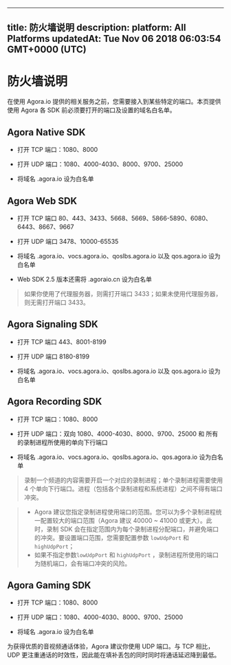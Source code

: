 
---
title: 防火墙说明
description: 
platform: All Platforms
updatedAt: Tue Nov 06 2018 06:03:54 GMT+0000 (UTC)
---
# 防火墙说明
在使用 Agora.io 提供的相关服务之前，您需要接入到某些特定的端口。本页提供使用 Agora 各 SDK 前必须要打开的端口及设置的域名白名单。

## Agora Native SDK

-   打开 TCP 端口：1080、8000

-   打开 UDP 端口：1080、4000-4030、8000、9700、25000

-   将域名 .agora.io 设为白名单


## Agora Web SDK

-   打开 TCP 端口 80、443、3433、5668、5669、5866-5890、6080、6443、8667、9667

-   打开 UDP 端口 3478、10000-65535

-   将域名 .agora.io、vocs.agora.io、qoslbs.agora.io 以及 qos.agora.io 设为白名单

-   Web SDK 2.5 版本还需将 .agoraio.cn 设为白名单

> 如果你使用了代理服务器，则需打开端口 3433；如果未使用代理服务器，则无需打开端口 3433。

## Agora Signaling SDK

-   打开 TCP 端口 443、8001-8199

-   打开 UDP 端口 8180-8199

-   将域名 .agora.io、vocs.agora.io、qoslbs.agora.io 以及 qos.agora.io 设为白名单


## Agora Recording SDK

-   打开 TCP 端口：1080、8000

-   打开 UDP 端口：双向 1080、4000-4030、8000、9700、25000 和 所有的录制进程所使用的单向下行端口

-   将域名 .agora.io、vocs.agora.io、qoslbs.agora.io、qos.agora.io 设为白名单



> 录制一个频道的内容需要开启一个对应的录制进程；单个录制进程需要使用 4 个单向下行端口。进程（包括各个录制进程和系统进程）之间不得有端口冲突。

> -   Agora 建议您指定录制进程使用端口的范围。您可以为多个录制进程统一配置较大的端口范围（Agora 建议 40000 ~ 41000 或更大）。此时，录制 SDK 会在指定范围内为每个录制进程分配端口，并避免端口的冲突。要设置端口范围，您需要配置参数 `lowUdpPort` 和 `highUdpPort`；
> -   如果不指定参数`lowUdpPort` 和 `highUdpPort` ，录制进程所使用的端口为随机端口，会有端口冲突的风险。


## Agora Gaming SDK

-   打开 TCP 端口：1080、8000

-   打开 UDP 端口：1080、4000-4030、8000、9700、25000

-   将域名 .agora.io 设为白名单


为获得优质的音视频通话体验，Agora 建议你使用 UDP 端口。与 TCP 相比，UDP 更注重通话的时效性，因此能在填补丢包的同时同时将通话延迟降到最低。


